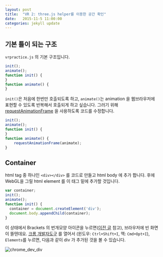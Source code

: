```yaml
---
layout: post
title:  "VR 2: three.js helper를 이용한 공간 확인"
date:   2015-11-5 11:00:00
categories: jekyll update
---
```


## 기본 틀이 되는 구조

`vrpractice.js` 의 기본 구조입니다.

```javascript
init();
animate();
function init() {
}
function animate() {
}
```

`init()`은 처음에 한번만 호출되도록 하고,
`animate()`는 animation 을 웹브라우저에 표현할 수 있도록 반복해서 호출되게 하고
싶습니다.
그러기 위해 [requestAnimationFrame][1] 을 사용하도록 코드를 수정합니다.

```javascript
init();
animate();
function init() {
}
function animate() {
    requestAnimationFrame(animate);
}
```

## Container

html tag 중 하나인 `<div></div>` 를 코드로 만들고 html body 에 추가 합니다.
후에 WebGL을 그릴 html element 를 이 태그 밑에 추가할 것입니다.

```javascript
var container;
init();
animate();
function init() {
  container = document.createElement('div');
  document.body.appendChild(container);
}
```

이 상태에서 Brackets 의 번개모양 아이콘을 누르면([이전 글][3] 참고), 브라우저에 빈 화면이 뜰텐데요.
[크롬 개발자도구][2] 를 열어서 (윈도우: `Ctrl+Shift+I`, 맥: `Cmd+Opt+I`), `Elements`를 누르면,
다음과 같이 div 가 추가된 것을 볼 수 있습니다.

![chrome_dev_div]({{site.url}}/assets/chrome_dev_div.jpg)

[1]: https://msdn.microsoft.com/en-us/library/hh920765(v=vs.85).aspx
[2]: https://developer.chrome.com/devtools
[3]: http://cuspace.github.io/jekyll/update/2015/10/24/vr-threejs-brackets1.html
